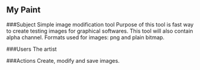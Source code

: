 ## My Paint

###Subject
Simple image modification tool
Purpose of this tool is fast way to create testing images for graphical softwares.
This tool will also contain alpha channel.
Formats used for images: png and plain bitmap.

###Users
The artist

###Actions
Create, modify and save images.

